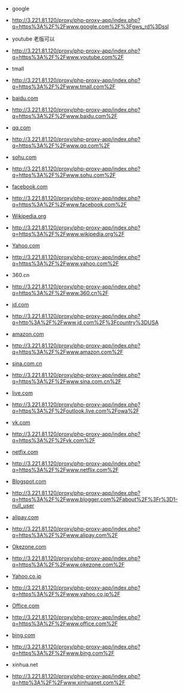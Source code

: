 - google 
- <http://3.221.81.120/proxy/php-proxy-app/index.php?q=https%3A%2F%2Fwww.google.com%2F%3Fgws_rd%3Dssl>
- youtube 老版可以
- <http://3.221.81.120/proxy/php-proxy-app/index.php?q=https%3A%2F%2Fwww.youtube.com%2F>
- tmall
- <http://3.221.81.120/proxy/php-proxy-app/index.php?q=https%3A%2F%2Fwww.tmall.com%2F>
- [baidu.com](http://baidu.com)
- <http://3.221.81.120/proxy/php-proxy-app/index.php?q=https%3A%2F%2Fwww.baidu.com%2F>
- [qq.com](http://qq.com)
- <http://3.221.81.120/proxy/php-proxy-app/index.php?q=https%3A%2F%2Fwww.qq.com%2F>
- [sohu.com](http://sohu.com)
- <http://3.221.81.120/proxy/php-proxy-app/index.php?q=https%3A%2F%2Fwww.sohu.com%2F>
- [facebook.com](http://facebook.com)
- <http://3.221.81.120/proxy/php-proxy-app/index.php?q=https%3A%2F%2Fwww.facebook.com%2F>

- [Wikipedia.org](http://Wikipedia.org)
- <http://3.221.81.120/proxy/php-proxy-app/index.php?q=https%3A%2F%2Fwww.wikipedia.org%2F>
- [Yahoo.com](https://www.alexa.com/siteinfo/yahoo.com)
- <http://3.221.81.120/proxy/php-proxy-app/index.php?q=https%3A%2F%2Fwww.yahoo.com%2F>
- 360.cn
- <http://3.221.81.120/proxy/php-proxy-app/index.php?q=https%3A%2F%2Fwww.360.cn%2F>
- [jd.com](http://jd.com)
- <http://3.221.81.120/proxy/php-proxy-app/index.php?q=http%3A%2F%2Fwww.jd.com%2F%3Fcountry%3DUSA>
- [amazon.com](http://amazon.com)
- <http://3.221.81.120/proxy/php-proxy-app/index.php?q=https%3A%2F%2Fwww.amazon.com%2F>
- [sina.com.cn](http://sina.com.cn)
- <http://3.221.81.120/proxy/php-proxy-app/index.php?q=https%3A%2F%2Fwww.sina.com.cn%2F>

- [live.com](http://live.com)
- <http://3.221.81.120/proxy/php-proxy-app/index.php?q=https%3A%2F%2Foutlook.live.com%2Fowa%2F>

- [vk.com](http://vk.com)
- <http://3.221.81.120/proxy/php-proxy-app/index.php?q=https%3A%2F%2Fvk.com%2F>
- [netfix.com](http://netfix.com)
- <http://3.221.81.120/proxy/php-proxy-app/index.php?q=https%3A%2F%2Fwww.netflix.com%2F>
- [Blogspot.com](http://Blogspot.com)
- <http://3.221.81.120/proxy/php-proxy-app/index.php?q=https%3A%2F%2Fwww.blogger.com%2Fabout%2F%3Fr%3D1-null_user>
- [alipay.com](http://alipay.com)
- <http://3.221.81.120/proxy/php-proxy-app/index.php?q=https%3A%2F%2Fwww.alipay.com%2F>
- [Okezone.com](http://Okezone.com)
- <http://3.221.81.120/proxy/php-proxy-app/index.php?q=https%3A%2F%2Fwww.okezone.com%2F>

- [Yahoo.co.jp](http://Yahoo.co.jp)
- <http://3.221.81.120/proxy/php-proxy-app/index.php?q=https%3A%2F%2Fwww.yahoo.co.jp%2F>

- [Office.com](http://Office.com)
- <http://3.221.81.120/proxy/php-proxy-app/index.php?q=https%3A%2F%2Fwww.office.com%2F>
- [bing.com](http://bing.com)
- <http://3.221.81.120/proxy/php-proxy-app/index.php?q=https%3A%2F%2Fwww.bing.com%2F>
- xinhua.net
- <http://3.221.81.120/proxy/php-proxy-app/index.php?q=http%3A%2F%2Fwww.xinhuanet.com%2F>